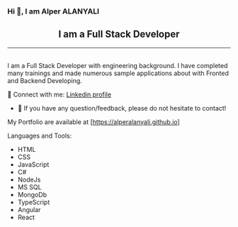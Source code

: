 ### Hi 👋, I am Alper ALANYALI

##                                     <center> I am a Full Stack Developer </center>
***
<br>
I am a Full Stack Developer with engineering background. I have completed many trainings and made numerous sample applications about with Fronted and Backend Developing.

🤝 Connect with me: [Linkedin profile](https://linkedin.com)


- 💬 If you have any question/feedback, please do not hesitate to contact! 

My Portfolio are available at [https://alperalanyali.github.io]

Languages and Tools:
* HTML
* CSS
* JavaScript
* C#
* NodeJs
* MS SQL
* MongoDb
* TypeScript
* Angular 
* React 


